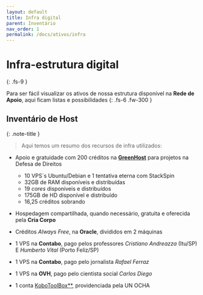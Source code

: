 ```yaml
---
layout: default
title: Infra digital
parent: Inventário
nav_order: 1
permalink: /docs/ativos/infra
---
```



# Infra-estrutura digital 
{: .fs-9 }

Para ser fácil visualizar os ativos de nossa estrutura disponível na **Rede de Apoio**, aqui ficam listas e possibilidades
{: .fs-6 .fw-300 }

## Inventário de Host
{: .note-title }
> Aqui temos um resumo dos recursos de infra utilizados:

- Apoio e gratuidade com 200 créditos na <a href="https://greenhost.com" target="_blank">**GreenHost**</a> para projetos na Defesa de Direitos
    - 10 VPS´s Ubuntu/Debian e 1 tentativa eterna com StackSpin
    - 32GB de RAM disponíveis e distribuídas
    - 19 *cores* disponíveis e distribuídos
    - 175GB de HD disponível e distribuído
    - 16,25 créditos sobrando

- Hospedagem compartilhada, quando necessário, gratuita e oferecida pela **Cria Corpo**

- Créditos *Always Free*, na **Oracle**, divididos em 2 máquinas

- 1 VPS na **Contabo**, pago pelos professores *Cristiano Andreazza* (Itu/SP) E *Humberto Vital* (Porto Feliz/SP)

- 1 VPS na **Contabo**, pago pelo jornalista *Rafael Ferraz*

- 1 VPS na **OVH**, pago pelo cientista social *Carlos Diego*

- 1 conta <a href="https://kobotoolbox.org" target="_blank">KoboToolBox**</a>, providenciada pela UN OCHA

